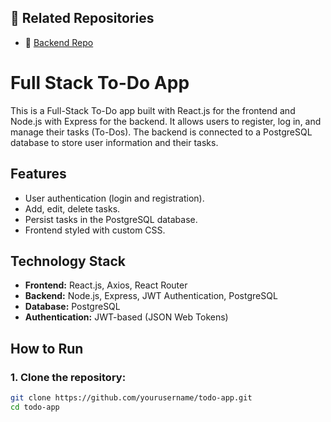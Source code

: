 ## 🔗 Related Repositories

- 🚀 [Backend Repo]([https://github.com/your-username/backend-repo-name](https://github.com/madhav563/to-do))

# Full Stack To-Do App

This is a Full-Stack To-Do app built with React.js for the frontend and Node.js with Express for the backend. It allows users to register, log in, and manage their tasks (To-Dos). The backend is connected to a PostgreSQL database to store user information and their tasks.

## Features

- User authentication (login and registration).
- Add, edit, delete tasks.
- Persist tasks in the PostgreSQL database.
- Frontend styled with custom CSS.

## Technology Stack

- **Frontend:** React.js, Axios, React Router
- **Backend:** Node.js, Express, JWT Authentication, PostgreSQL
- **Database:** PostgreSQL
- **Authentication:** JWT-based (JSON Web Tokens)

## How to Run

### 1. Clone the repository:

```bash
git clone https://github.com/yourusername/todo-app.git
cd todo-app
